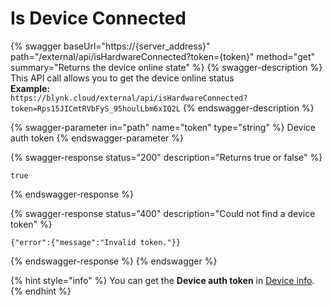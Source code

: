 # Is Device Connected

{% swagger baseUrl="https://{server_address}" path="/external/api/isHardwareConnected?token={token}" method="get" summary="Returns the device online state" %}
{% swagger-description %}
This API call allows you to get the device online status\
**Example:**\
`https://blynk.cloud/external/api/isHardwareConnected?token=Rps15JICmtRVbFyS_95houlLbm6xIQ2L`
{% endswagger-description %}

{% swagger-parameter in="path" name="token" type="string" %}
Device auth token
{% endswagger-parameter %}

{% swagger-response status="200" description="Returns true or false" %}
```
true
```
{% endswagger-response %}

{% swagger-response status="400" description="Could not find a device token" %}
```
{"error":{"message":"Invalid token."}}
```
{% endswagger-response %}
{% endswagger %}

{% hint style="info" %}
You can get the **Device auth token** in [Device info](../../getting-started/activating-devices/manual-device-activation.md#step-3-getting-auth-token).
{% endhint %}
